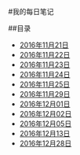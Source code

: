 #我的每日笔记

##目录

- [2016年11月21日](https://github.com/DeadAndLife/notes4everyday/blob/master/%E7%AC%94%E8%AE%B0/20161121.md)
- [2016年11月22日](https://github.com/DeadAndLife/notes4everyday/blob/master/%E7%AC%94%E8%AE%B0/20161122.md)
- [2016年11月23日](https://github.com/DeadAndLife/notes4everyday/blob/master/%E7%AC%94%E8%AE%B0/20161123.md)
- [2016年11月24日](https://github.com/DeadAndLife/notes4everyday/blob/master/%E7%AC%94%E8%AE%B0/20161124.md)
- [2016年11月25日](https://github.com/DeadAndLife/notes4everyday/blob/master/%E7%AC%94%E8%AE%B0/20161125.md)
- [2016年11月29日](https://github.com/DeadAndLife/notes4everyday/blob/master/%E7%AC%94%E8%AE%B0/20161129.md)
- [2016年12月01日](https://github.com/DeadAndLife/notes4everyday/blob/master/%E7%AC%94%E8%AE%B0/20161201.md)
- [2016年12月02日](https://github.com/DeadAndLife/notes4everyday/blob/master/%E7%AC%94%E8%AE%B0/20161202.md)
- [2016年12月05日](https://github.com/DeadAndLife/notes4everyday/blob/master/%E7%AC%94%E8%AE%B0/20161205.md)
- [2016年12月13日](https://github.com/DeadAndLife/notes4everyday/blob/master/%E7%AC%94%E8%AE%B0/20161213.md)
- [2016年12月28日](https://github.com/DeadAndLife/notes4everyday/blob/master/%E7%AC%94%E8%AE%B0/20161228.md)
    